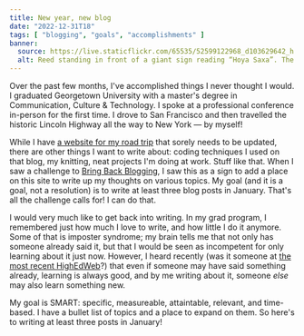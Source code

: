 ```yaml
---
title: New year, new blog
date: "2022-12-31T18"
tags: [ "blogging", "goals", "accomplishments" ]
banner:
  source: https://live.staticflickr.com/65535/52599122968_d103629642_h.jpg
  alt: Reed standing in front of a giant sign reading “Hoya Saxa”. The sign is taller than Reed. They are wearing black academic attire with a blue CCT stole and a white master's hood.
---
```


Over the past few months, I've accomplished things I never thought I would. I graduated Georgetown University with a master's degree in Communication, Culture & Technology. I spoke at a professional conference in-person for the first time. I drove to San Francisco and then travelled the historic Lincoln Highway all the way to New York &#8212; by myself!

While I have [a website for my road trip](https://www.lincolnhighwayjournal.com/) that sorely needs to be updated, there are other things I want to write about: coding techniques I used on that blog, my knitting, neat projects I'm doing at work. Stuff like that. When I saw a challenge to [Bring Back Blogging](https://bringback.blog/), I saw this as a sign to add a place on this site to write up my thoughts on various topics. My goal (and it is a goal, not a resolution) is to write at least three blog posts in January. That's all the challenge calls for! I can do that.

I would very much like to get back into writing. In my grad program, I remembered just how much I love to write, and how little I do it anymore. Some of that is imposter syndrome; my brain tells me that not only has someone already said it, but that I would be seen as incompetent for only learning about it just now. However, I heard recently (was it someone at [the most recent HighEdWeb](https://events.highedweb.org/heweb22)?) that even if someone may have said something already, learning is always good, and by me writing about it, someone _else_ may also learn something new.

My goal is <abbr>SMART</abbr>: specific, measureable, attaintable, relevant, and time-based. I have a bullet list of topics and a place to expand on them. So here's to writing at least three posts in January!
